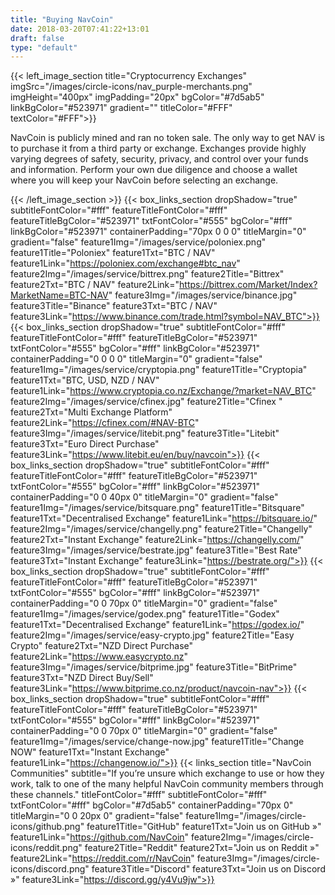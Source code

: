 ```yaml
---
title: "Buying NavCoin"
date: 2018-03-20T07:41:22+13:01
draft: false
type: "default"
---
```

{{< left_image_section
    title="Cryptocurrency Exchanges"
    imgSrc="/images/circle-icons/nav_purple-merchants.png"
    imgHeight="400px"
    imgPadding="20px"
    bgColor="#7d5ab5"
    linkBgColor="#523971"
    gradient=""
    titleColor="#FFF"     
    textColor="#FFF">}}
      <p>NavCoin is publicly mined and ran no token sale. The only way to get NAV is to purchase it from a third party or exchange. Exchanges provide highly varying degrees of safety, security, privacy, and control over your funds and information. Perform your own due diligence and choose a wallet where you will keep your NavCoin before selecting an exchange.</p>
{{< /left_image_section >}}
{{< box_links_section
    dropShadow="true"
    subtitleFontColor="#fff"
    featureTitleFontColor="#fff"
    featureTitleBgColor="#523971"
    txtFontColor="#555"
    bgColor="#fff"
    linkBgColor="#523971"
    containerPadding="70px 0 0 0"
    titleMargin="0"
    gradient="false"
    feature1Img="/images/service/poloniex.png"
    feature1Title="Poloniex"
    feature1Txt="BTC / NAV"
    feature1Link="https://poloniex.com/exchange#btc_nav"
    feature2Img="/images/service/bittrex.png"
    feature2Title="Bittrex"
    feature2Txt="BTC / NAV"
    feature2Link="https://bittrex.com/Market/Index?MarketName=BTC-NAV"
    feature3Img="/images/service/binance.jpg"
    feature3Title="Binance"
    feature3Txt="BTC / NAV"
    feature3Link="https://www.binance.com/trade.html?symbol=NAV_BTC">}}
{{< box_links_section
    dropShadow="true"
    subtitleFontColor="#fff"
    featureTitleFontColor="#fff"
    featureTitleBgColor="#523971"
    txtFontColor="#555"
    bgColor="#fff"
    linkBgColor="#523971"
    containerPadding="0 0 0 0"
    titleMargin="0"
    gradient="false"
    feature1Img="/images/service/cryptopia.png"
    feature1Title="Cryptopia"
    feature1Txt="BTC, USD, NZD / NAV"
    feature1Link="https://www.cryptopia.co.nz/Exchange/?market=NAV_BTC"
    feature2Img="/images/service/cfinex.jpg"
    feature2Title="Cfinex "
    feature2Txt="Multi Exchange Platform"
    feature2Link="https://cfinex.com/#NAV-BTC"
    feature3Img="/images/service/litebit.png"
    feature3Title="Litebit"
    feature3Txt="Euro Direct Purchase"
    feature3Link="https://www.litebit.eu/en/buy/navcoin">}}
{{< box_links_section
    dropShadow="true"
    subtitleFontColor="#fff"
    featureTitleFontColor="#fff"
    featureTitleBgColor="#523971"
    txtFontColor="#555"
    bgColor="#fff"
    linkBgColor="#523971"
    containerPadding="0 0 40px 0"
    titleMargin="0"
    gradient="false"
    feature1Img="/images/service/bitsquare.png"
    feature1Title="Bitsquare"
    feature1Txt="Decentralised Exchange"
    feature1Link="https://bitsquare.io/"
    feature2Img="/images/service/changelly.png"
    feature2Title="Changelly"
    feature2Txt="Instant Exchange"
    feature2Link="https://changelly.com/"
    feature3Img="/images/service/bestrate.jpg"
    feature3Title="Best Rate"
    feature3Txt="Instant Exchange"
    feature3Link="https://bestrate.org/">}}
{{< box_links_section
    dropShadow="true"
    subtitleFontColor="#fff"
    featureTitleFontColor="#fff"
    featureTitleBgColor="#523971"
    txtFontColor="#555"
    bgColor="#fff"
    linkBgColor="#523971"
    containerPadding="0 0 70px 0"
    titleMargin="0"
    gradient="false"
    feature1Img="/images/service/godex.png"
    feature1Title="Godex"
    feature1Txt="Decentralised Exchange"
    feature1Link="https://godex.io/"
    feature2Img="/images/service/easy-crypto.jpg"
    feature2Title="Easy Crypto"
    feature2Txt="NZD Direct Purchase"
    feature2Link="https://www.easycrypto.nz"
    feature3Img="/images/service/bitprime.jpg"
    feature3Title="BitPrime"
    feature3Txt="NZD Direct Buy/Sell"
    feature3Link="https://www.bitprime.co.nz/product/navcoin-nav">}}
{{< box_links_section
    dropShadow="true"
    subtitleFontColor="#fff"
    featureTitleFontColor="#fff"
    featureTitleBgColor="#523971"
    txtFontColor="#555"
    bgColor="#fff"
    linkBgColor="#523971"
    containerPadding="0 0 70px 0"
    titleMargin="0"
    gradient="false"
    feature1Img="/images/service/change-now.jpg"
    feature1Title="Change NOW"
    feature1Txt="Instant Exchange"
    feature1Link="https://changenow.io/">}}
{{< links_section
    title="NavCoin Communities"
    subtitle="If you’re unsure which exchange to use or how they work, talk to one of the many helpful NavCoin community members through these channels."
    titleFontColor="#fff"
    subtitleFontColor="#fff"
    txtFontColor="#fff"
    bgColor="#7d5ab5"
    containerPadding="70px 0"
    titleMargin="0 0 20px 0"
    gradient="false"
    feature1Img="/images/circle-icons/github.png"
    feature1Title="GitHub"
    feature1Txt="Join us on GitHub »"
    feature1Link="https://github.com/NavCoin"
    feature2Img="/images/circle-icons/reddit.png"
    feature2Title="Reddit"
    feature2Txt="Join us on Reddit »"
    feature2Link="https://reddit.com/r/NavCoin"
    feature3Img="/images/circle-icons/discord.png"
    feature3Title="Discord"
    feature3Txt="Join us on Discord »"
    feature3Link="https://discord.gg/y4Vu9jw">}}
